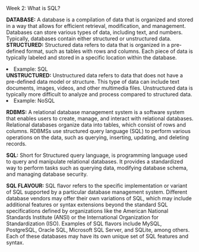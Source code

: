 </h1>Week 2: What is SQL?</h1>

<b>DATABASE:</b>  A database is a compilation of data that is organized and stored in a way that allows for efficient retrieval, modification, and management. Databases can store various types of data, including text, and numbers. Typically, databases contain either structured or unstructured data.
<b>STRUCTURED:</b> Structured data refers to data that is organized in a pre-defined format, such as tables with rows and columns. Each piece of data is typically labeled and stored in a specific location within the database.
<li>Example: SQL</li>
<b>UNSTRUCTURED:</b> Unstructured data refers to data that does not have a pre-defined data model or structure. This type of data can include text documents, images, videos, and other multimedia files. Unstructured data is typically more difficult to analyze and process compared to structured data.
<li>Example: NoSQL</li>

<b>RDBMS:</b> A relational database management system is a software system that enables users to create, manage, and interact with relational databases. Relational databases organize data into tables, which consist of rows and columns. RDBMSs use structured query language (SQL) to perform various operations on the data, such as querying, inserting, updating, and deleting records.

<b>SQL:</b> Short for Structured query language, is programming language used to query and manipulate relational databases. It provides a standardized way to perform tasks such as querying data, modifying database schema, and managing database security.

<b>SQL FLAVOUR:</b> SQL flavor refers to the specific implementation or variant of SQL supported by a particular database management system. Different database vendors may offer their own variations of SQL, which may include additional features or syntax extensions beyond the standard SQL specifications defined by organizations like the American National Standards Institute (ANSI) or the International Organization for Standardization (ISO). Examples of SQL flavors include MySQL, PostgreSQL, Oracle SQL, Microsoft SQL Server, and SQLite, among others. Each of these databases may have its own unique set of SQL features and syntax.

